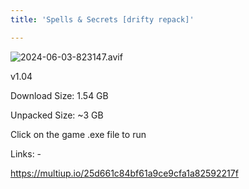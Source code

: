 ```yaml
---
title: 'Spells & Secrets [drifty repack]'

---
```

![2024-06-03-823147.avif](https://driftywinds.github.io/drifty_repacks/assets/2024-06-03-823147.avif)

v1.04

Download Size: 1.54 GB

Unpacked Size: ~3 GB

Click on the game .exe file to run

Links: -

https://multiup.io/25d661c84bf61a9ce9cfa1a82592217f